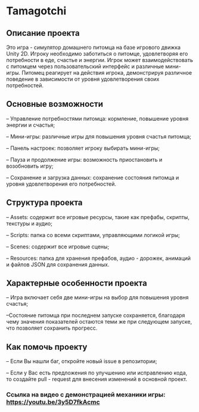 # Tamagotchi
## Описание проекта
Это игра - симулятор домашнего питомца на базе игрового движка Unity 2D. Игроку необходимо заботиться о питомце, удовлетворяя его потребности в еде, счастье и энергии. Игрок может взаимодействовать с питомцем через пользовательский интерфейс и различные мини-игры. Питомец реагирует на действия игрока, демонстрируя различное поведение в зависимости от уровня удовлетворения своих потребностей.
## Основные возможности
 – Управление потребностями питомца: кормление, повышение уровня энергии и счастья;
 
 – Мини-игры: различные игры для повышения уровня счастья питомца;
 
 – Панель настроек: позволяет игроку выбирать мини-игры;
 
 – Пауза и продолжение игры: возможность приостановить и возобновить игру;
 
 – Сохранение и загрузка данных: сохранение состояния питомца и уровня удовлетворения его потребностей.
 ## Структура проекта
 –  Assets: содержит все игровые ресурсы, такие как префабы, скрипты, текстуры и аудио;
 
  – Scripts: папка со всеми скриптами, управляющими логикой игры;

 –  Scenes: содержит все игровые сцены;

 –  Resources: папка для хранения префабов, аудио - дорожек, анимаций и файлов JSON для сохранения данных.
 
 ## Характерные особенности проекта
 – Игра включает себя две мини-игры на выбор для повышения уровня счастья;

  –Состояние питомца при последнем запуске сохраняется, благодаря чему значения показателей остаются теми же при следующем запуске, что позволяет сохранить прогресс.
  ## Как помочь проекту
  – Если Вы нашли баг, откройте новый issue в репозитории;

   – Если у Вас есть предложения по улучшению или исправлению кода, то создайте pull - request для внесения изменений в основной проект.

   ### Ссылка на видео с демонстрацией механики игры: https://youtu.be/3y5D7fkAcmc
